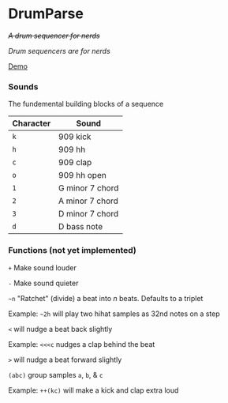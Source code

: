 # DrumParse
*~~A drum sequencer for nerds~~*

*Drum sequencers are for nerds*

[Demo](http://alexanderletourneau.com/drum/)


### Sounds
The fundemental building blocks of a sequence

| Character | Sound           |
|-----------|-----------------|
| `k`       | 909 kick        |
| `h`       | 909 hh          |
| `c`       | 909 clap        |
| `o`       | 909 hh open     |
| `1`       | G minor 7 chord |
| `2`       | A minor 7 chord |
| `3`       | D minor 7 chord |
| `d`       | D bass note     |

### Functions (not yet implemented)

`+` Make sound louder

`-` Make sound quieter

`~n` "Ratchet" (divide) a beat into *n* beats. Defaults to a triplet

Example: ```~2h``` will play two hihat samples as 32nd notes on a step

`<` will nudge a beat back slightly

Example: ```<<<c``` nudges a clap behind the beat

`>` will nudge a beat forward slightly

`(abc)` group samples `a`, `b`, & `c`

Example: ```++(kc)``` will make a kick and clap extra loud


